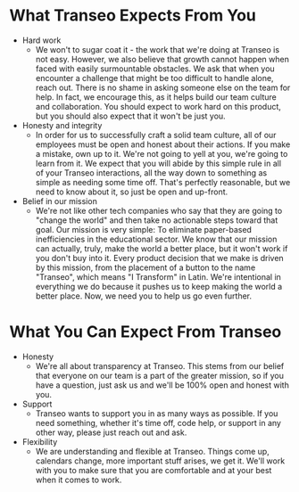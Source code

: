 # What Transeo Expects From You

* Hard work
    * We won't to sugar coat it - the work that we're doing at Transeo is not easy. However, we also believe that growth cannot happen when faced with easily surmountable obstacles. We ask that when you encounter a challenge that might be too difficult to handle alone, reach out. There is no shame in asking someone else on the team for help. In fact, we encourage this, as it helps build our team culture and collaboration. You should expect to work hard on this product, but you should also expect that it won't be just you.  
* Honesty and integrity
    * In order for us to successfully craft a solid team culture, all of our employees must be open and honest about their actions. If you make a mistake, own up to it. We're not going to yell at you, we're going to learn from it. We expect that you will abide by this simple rule in all of your Transeo interactions, all the way down to something as simple as needing some time off. That's perfectly reasonable, but we need to know about it, so just be open and up-front. 
* Belief in our mission
    * We're not like other tech companies who say that they are going to "change the world" and then take no actionable steps toward that goal. Our mission is very simple: To eliminate paper-based inefficiencies in the educational sector. We know that our mission can actually, truly, make the world a better place, but it won't work if you don't buy into it. Every product decision that we make is driven by this mission, from the placement of a button to the name "Transeo", which means "I Transform" in Latin. We're intentional in everything we do because it pushes us to keep making the world a better place. Now, we need you to help us go even further.

# What You Can Expect From Transeo

* Honesty
    * We're all about transparency at Transeo. This stems from our belief that everyone on our team is a part of the greater mission, so if you have a question, just ask us and we'll be 100% open and honest with you.
* Support
    * Transeo wants to support you in as many ways as possible. If you need something, whether it's time off, code help, or support in any other way, please just reach out and ask.
* Flexibility
    * We are understanding and flexible at Transeo. Things come up, calendars change, more important stuff arises, we get it. We'll work with you to make sure that you are comfortable and at your best when it comes to work. 